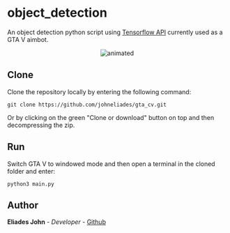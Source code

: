 # object_detection

An object detection python script using [Tensorflow API](https://github.com/tensorflow/models/tree/master/research/object_detection)
currently used as a GTA V aimbot.

<p align="center">
  <img src="https://github.com/johneliades/gta_cv/blob/main/object_detection/preview.gif" alt="animated" />
</p>

## Clone

Clone the repository locally by entering the following command:
```
git clone https://github.com/johneliades/gta_cv.git
```
Or by clicking on the green "Clone or download" button on top and then decompressing the zip.

## Run

Switch GTA V to windowed mode and then open a terminal in the cloned folder and enter:

```
python3 main.py
```

## Author

**Eliades John** - *Developer* - [Github](https://github.com/johneliades)

